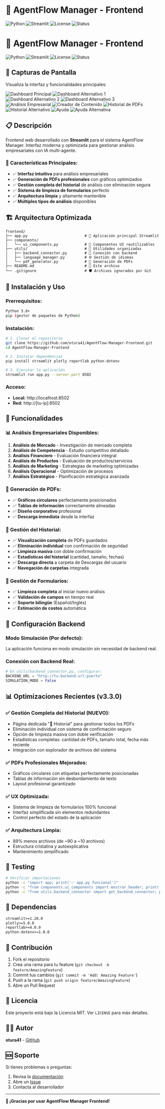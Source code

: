 # 🚀 AgentFlow Manager - Frontend

![Python](https://img.shields.io/badge/Python-3.8%2B-blue)
![Streamlit](https://img.shields.io/badge/Streamlit-1.28%2B-red)
![License](https://img.shields.io/badge/License-MIT-green)
![Status](https://img.shields.io/badge/Status-Production%20Ready-brightgreen)

# 🚀 AgentFlow Manager - Frontend

![Python](https://img.shields.io/badge/Python-3.8%2B-blue)
![Streamlit](https://img.shields.io/badge/Streamlit-1.28%2B-red)
![License](https://img.shields.io/badge/License-MIT-green)
![Status](https://img.shields.io/badge/Status-Production%20Ready-brightgreen)

## 📸 Capturas de Pantalla

Visualiza la interfaz y funcionalidades principales:

![Dashboard Principal](images/dashboard.png)
![Dashboard Alternativo 1](images/dashboard1.png)
![Dashboard Alternativo 2](images/dashboard2.png)
![Dashboard Alternativo 3](images/dashboard3.png)
![Análisis Empresarial](images/analisis.png)
![Creador de Contenido](images/creador.png)
![Historial de PDFs](images/historial.png)
![Historial Alternativo](images/historial1.png)
![Ayuda](images/ayuda.png)
![Ayuda Alternativa](images/ayuda1.png)

## 📋 Descripción

Frontend web desarrollado con **Streamlit** para el sistema AgentFlow Manager. Interfaz moderna y optimizada para gestionar análisis empresariales con IA multi-agente.

### 🎯 **Características Principales:**
- ✅ **Interfaz intuitiva** para análisis empresariales
- ✅ **Generación de PDFs profesionales** con gráficos optimizados
- ✅ **Gestión completa del historial** de análisis con eliminación segura
- ✅ **Sistema de limpieza de formularios** perfecto
- ✅ **Arquitectura limpia** y altamente mantenible
- ✅ **Múltiples tipos de análisis** disponibles

## 🏗️ Arquitectura Optimizada

```
frontend/
├── app.py                          # 🚀 Aplicación principal Streamlit
├── components/
│   └── ui_components.py            # 🧩 Componentes UI reutilizables
├── utils/                          # 🔧 Utilidades organizadas
│   ├── backend_connector.py        # 🔗 Conexión con backend
│   ├── language_manager.py         # 🌐 Gestión de idiomas
│   └── pdf_generator.py            # 📄 Generación de PDFs
├── README.md                       # 📖 Este archivo
└── .gitignore                      # 🛡️ Archivos ignorados por Git
```

## 🚀 Instalación y Uso

### **Prerrequisitos:**
```bash
Python 3.8+
pip (gestor de paquetes de Python)
```

### **Instalación:**
```bash
# 1. Clonar el repositorio
git clone https://github.com/otura41/AgentFlow-Manager-Frontend.git
cd AgentFlow-Manager-Frontend

# 2. Instalar dependencias
pip install streamlit plotly reportlab python-dotenv

# 3. Ejecutar la aplicación
streamlit run app.py --server.port 8502
```

### **Acceso:**
- **Local:** http://localhost:8502
- **Red:** http://[tu-ip]:8502

## 🎨 Funcionalidades

### 📊 **Análisis Empresariales Disponibles:**
1. **Análisis de Mercado** - Investigación de mercado completa
2. **Análisis de Competencia** - Estudio competitivo detallado
3. **Análisis Financiero** - Evaluación financiera integral
4. **Análisis de Productos** - Evaluación de productos/servicios
5. **Análisis de Marketing** - Estrategias de marketing optimizadas
6. **Análisis Operacional** - Optimización de procesos
7. **Análisis Estratégico** - Planificación estratégica avanzada

### 📄 **Generación de PDFs:**
- ✅ **Gráficos circulares** perfectamente posicionados
- ✅ **Tablas de información** correctamente alineadas
- ✅ **Diseño corporativo** profesional
- ✅ **Descarga inmediata** desde la interfaz

### 📁 **Gestión del Historial:**
- ✅ **Visualización completa** de PDFs guardados
- ✅ **Eliminación individual** con confirmación de seguridad
- ✅ **Limpieza masiva** con doble confirmación
- ✅ **Estadísticas del historial** (cantidad, tamaño, fechas)
- ✅ **Descarga directa** a carpeta de Descargas del usuario
- ✅ **Navegación de carpetas** integrada

### 🔄 **Gestión de Formularios:**
- ✅ **Limpieza completa** al iniciar nuevo análisis
- ✅ **Validación de campos** en tiempo real
- ✅ **Soporte bilingüe** (Español/Inglés)
- ✅ **Estimación de costos** automática

## 🔧 Configuración Backend

### **Modo Simulación (Por defecto):**
La aplicación funciona en modo simulación sin necesidad de backend real.

### **Conexión con Backend Real:**
```python
# En utils/backend_connector.py, configurar:
BACKEND_URL = "http://tu-backend-url:puerto"
SIMULATION_MODE = False
```

## 📊 Optimizaciones Recientes (v3.3.0)

### ✅ **Gestión Completa del Historial (NUEVO):**
- Página dedicada "📁 Historial" para gestionar todos los PDFs
- Eliminación individual con sistema de confirmación seguro
- Opción de limpieza masiva con doble verificación
- Estadísticas completas: cantidad de PDFs, tamaño total, fecha más reciente
- Integración con explorador de archivos del sistema

### ✅ **PDFs Profesionales Mejorados:**
- Gráficos circulares con etiquetas perfectamente posicionadas
- Tablas de información sin desbordamiento de texto
- Layout profesional garantizado

### ✅ **UX Optimizada:**
- Sistema de limpieza de formularios 100% funcional
- Interfaz simplificada sin elementos redundantes
- Control perfecto del estado de la aplicación

### ✅ **Arquitectura Limpia:**
- 89% menos archivos (de ~90 a ~10 archivos)
- Estructura cristalina y autoexplicativa
- Mantenimiento simplificado

## 🧪 Testing

```bash
# Verificar importaciones
python -c "import app; print('✅ app.py funcional')"
python -c "from components.ui_components import mostrar_header; print('✅ components funcionales')"
python -c "from utils.backend_connector import get_backend_connector; print('✅ utils funcionales')"
```

## 📝 Dependencias

```txt
streamlit>=1.28.0
plotly>=5.0.0
reportlab>=4.0.0
python-dotenv>=1.0.0
```

## 🤝 Contribución

1. Fork el repositorio
2. Crea una rama para tu feature (`git checkout -b feature/AmazingFeature`)
3. Commit tus cambios (`git commit -m 'Add: Amazing Feature'`)
4. Push a la rama (`git push origin feature/AmazingFeature`)
5. Abre un Pull Request

## 📄 Licencia

Este proyecto está bajo la Licencia MIT. Ver `LICENSE` para más detalles.

## 👨‍💻 Autor

**otura41** - [GitHub](https://github.com/otura41)

## 🆘 Soporte

Si tienes problemas o preguntas:
1. Revisa la [documentación](README.md)
2. Abre un [Issue](https://github.com/otura41/AgentFlow-Manager-Frontend/issues)
3. Contacta al desarrollador

---

**🎉 ¡Gracias por usar AgentFlow Manager Frontend!**
